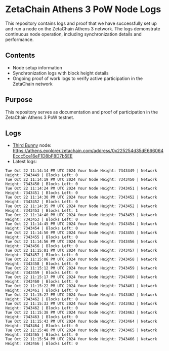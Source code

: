 # ZetaChain Athens 3 PoW Node Logs
This repository contains logs and proof that we have successfully set up and run a node on the ZetaChain Athens 3 network. The logs demonstrate continuous node operation, including synchronization details and performance.

## Contents
- Node setup information
- Synchronization logs with block height details
- Ongoing proof of work logs to verify active participation in the ZetaChain network

## Purpose
This repository serves as documentation and proof of participation in the ZetaChain Athens 3 PoW testnet.

## Logs

- [Third Bunny](https://thirdbunny.xyz/) node: https://athens.explorer.zetachain.com/address/0x225254d35dE666064Eccc5ce16eF1D8bF8D7b5EE
- Latest logs:
```
Tue Oct 22 11:14:14 PM UTC 2024 Your Node Height: 7343449 | Network Height: 7343449 | Blocks Left: 0
Tue Oct 22 11:14:19 PM UTC 2024 Your Node Height: 7343450 | Network Height: 7343450 | Blocks Left: 0
Tue Oct 22 11:14:24 PM UTC 2024 Your Node Height: 7343451 | Network Height: 7343451 | Blocks Left: 0
Tue Oct 22 11:14:30 PM UTC 2024 Your Node Height: 7343452 | Network Height: 7343452 | Blocks Left: 0
Tue Oct 22 11:14:35 PM UTC 2024 Your Node Height: 7343452 | Network Height: 7343453 | Blocks Left: 1
Tue Oct 22 11:14:40 PM UTC 2024 Your Node Height: 7343453 | Network Height: 7343453 | Blocks Left: 0
Tue Oct 22 11:14:45 PM UTC 2024 Your Node Height: 7343454 | Network Height: 7343454 | Blocks Left: 0
Tue Oct 22 11:14:50 PM UTC 2024 Your Node Height: 7343455 | Network Height: 7343455 | Blocks Left: 0
Tue Oct 22 11:14:56 PM UTC 2024 Your Node Height: 7343456 | Network Height: 7343456 | Blocks Left: 0
Tue Oct 22 11:15:01 PM UTC 2024 Your Node Height: 7343457 | Network Height: 7343457 | Blocks Left: 0
Tue Oct 22 11:15:06 PM UTC 2024 Your Node Height: 7343458 | Network Height: 7343458 | Blocks Left: 0
Tue Oct 22 11:15:12 PM UTC 2024 Your Node Height: 7343459 | Network Height: 7343459 | Blocks Left: 0
Tue Oct 22 11:15:17 PM UTC 2024 Your Node Height: 7343460 | Network Height: 7343460 | Blocks Left: 0
Tue Oct 22 11:15:22 PM UTC 2024 Your Node Height: 7343461 | Network Height: 7343461 | Blocks Left: 0
Tue Oct 22 11:15:27 PM UTC 2024 Your Node Height: 7343462 | Network Height: 7343462 | Blocks Left: 0
Tue Oct 22 11:15:33 PM UTC 2024 Your Node Height: 7343462 | Network Height: 7343462 | Blocks Left: 0
Tue Oct 22 11:15:38 PM UTC 2024 Your Node Height: 7343463 | Network Height: 7343463 | Blocks Left: 0
Tue Oct 22 11:15:43 PM UTC 2024 Your Node Height: 7343464 | Network Height: 7343464 | Blocks Left: 0
Tue Oct 22 11:15:48 PM UTC 2024 Your Node Height: 7343465 | Network Height: 7343465 | Blocks Left: 0
Tue Oct 22 11:15:54 PM UTC 2024 Your Node Height: 7343466 | Network Height: 7343466 | Blocks Left: 0
```
